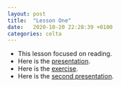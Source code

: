 ```yaml
---
layout: post
title:  "Lesson One"
date:   2020-10-20 22:28:39 +0100
categories: celta
---
```


- This lesson focused on reading. 
- Here is the [presentation](https://drive.google.com/file/d/1YnokEvUHFlncQ05Bh2lGu24QblKr9Iot/view?usp=sharing).
- Here is the [exercise](https://drive.google.com/file/d/1N1GK8HEd-xa5iICY33EUQWgqkGiXR_ED/view?usp=sharing).
- Here is the [second presentation](https://drive.google.com/file/d/1KocdXo_D1dt1guKz78Pcb56sAVTUIQK-/view?usp=sharing).

